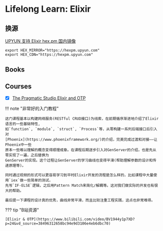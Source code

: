 # Lifelong Learn: Elixir

## 换源
[UPYUN 支持 Elixir hex.pm 国内镜像](https://ruby-china.org/topics/31631)

```shell
export HEX_MIRROR="https://hexpm.upyun.com"
export HEX_CDN="https://hexpm.upyun.com"
```


## Books


## Courses

- [x] [The Pragmatic Studio Elixir and OTP](https://pragmaticstudio.com/courses/elixir)

!!! note "非常好的入门教程"

    这门课程基本以构建网络服务(RESTful CRUD接口)为线索，在前期循序渐进地介绍了Elixir语言的一些基础特性,
    如`function`, `module`, `struct`, `Process`等，从零构建一系列后端接口后引入对
    [Phoenix](https://www.phoenixframework.org/)的介绍，完美完成过渡和对接——让Phoenix中一些
    原本一些难以理解的概念变得顺理成章。在课程后期逐步引入对GenServer的介绍，也是先从零实现了一遍，之后替换为
    GenServer的实现。这个过程让GenServer的学习曲线也变得平滑(帮助理解参数的设计和传递原理等)。

    同时通过视频的形式可以更容易学习到平时Elixir开发的流程是怎么样的，比如课程中大量使用`iex`做一些简单的测试，
    先写`IF-ELSE`逻辑，之后用Pattern Match来简化/解耦等。这对我们做实际的开发也有很大的帮助。

    最后提一下课程的设计真的优秀，曲线非常平滑，而且比较注重工程实践，这点也非常难得。


??? tip "B站资源"

    [Elixir & OTP](https://www.bilibili.com/video/BV1944y1p7XD?p=24&vd_source=38496312658bc94e9d3106e4eb6dbc70)
